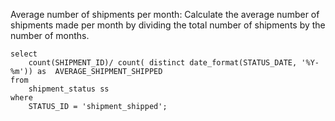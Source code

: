 Average number of shipments per month: Calculate the average number of shipments made per month by dividing the total number of shipments by the number of months.
```
select
	count(SHIPMENT_ID)/ count( distinct date_format(STATUS_DATE, '%Y-%m')) as  AVERAGE_SHIPMENT_SHIPPED
from
	shipment_status ss
where
	STATUS_ID = 'shipment_shipped';
```
